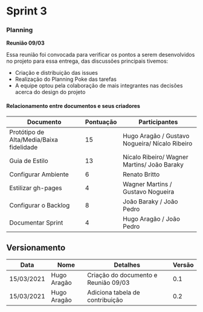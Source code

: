 # Sprint 3
 
### Planning 

**Reunião 09/03**

Essa reunião foi convocada para verificar os pontos a serem desenvolvidos no projeto para essa entrega, das discussões principais tivemos:

* Criação e distribuição das issues
* Realização do Planning Poke das tarefas
* A equipe optou pela colaboração de mais integrantes nas decisões acerca do design do projeto

#### Relacionamento entre documentos e seus criadores

|      Documento |Pontuação|      Participantes     |
|---------------------|--|---------------------------------------------|
|Protótipo de Alta/Media/Baixa fidelidade|15|Hugo Aragão / Gustavo Nogueira/ Nícalo Ribeiro|
|Guia de Estilo|13|Nícalo Ribeiro/ Wagner Martins/ João Baraky|
|Configurar Ambiente|6|Renato Britto|
|Estilizar gh-pages|4|Wagner Martins / Gustavo Nogueira|
|Configurar o Backlog|8|João Baraky / João Pedro|
|Documentar Sprint|4|Hugo Aragão / João Pedro|

## Versionamento

| Data | Nome | Detalhes | Versão |
|-----|-------|---------|---------|
| 15/03/2021 | Hugo Aragão| Criação do documento e Reunião 09/03 | 0.1 |
| 15/03/2021 | Hugo Aragão| Adiciona tabela de contribuição | 0.2 | 
